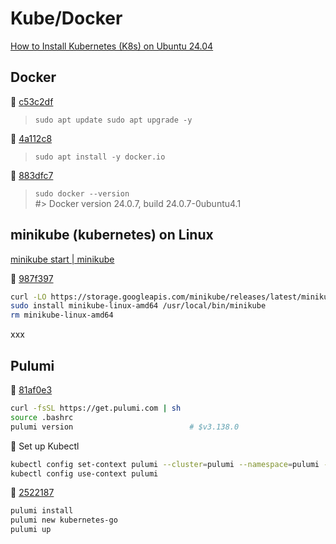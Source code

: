 # Kube/Docker

[How to Install Kubernetes (K8s) on Ubuntu 24.04](https://hostnextra.com/learn/tutorials/how-to-install-kubernetes-k8s-on-ubuntu)

## Docker 

🚢 [c53c2df](https://github.com/arafatm/learn.pulumi/commit/c53c2df) 
> `sudo apt update sudo apt upgrade -y`

🚢 [4a112c8](https://github.com/arafatm/learn.pulumi/commit/4a112c8)
> `sudo apt install -y docker.io`

🚢 [883dfc7](https://github.com/arafatm/learn.pulumi/commit/883dfc7)
> `sudo docker --version`  
> #> Docker version 24.0.7, build 24.0.7-0ubuntu4.1

## minikube (kubernetes) on Linux

[minikube start | minikube](https://minikube.sigs.k8s.io/docs/start/?arch=%2Flinux%2Fx86-64%2Fstable%2Fbinary+download#LoadBalancer)

🚢 [987f397](https://github.com/arafatm/learn.pulumi/commit/987f397) 
```bash
curl -LO https://storage.googleapis.com/minikube/releases/latest/minikube-linux-amd64
sudo install minikube-linux-amd64 /usr/local/bin/minikube 
rm minikube-linux-amd64
```

xxx

## Pulumi

🚢 [81af0e3](https://github.com/arafatm/learn.pulumi/commit/81af0e3) 
```bash
curl -fsSL https://get.pulumi.com | sh
source .bashrc
pulumi version                          # $v3.138.0
```

🚢 Set up Kubectl
```bash
kubectl config set-context pulumi --cluster=pulumi --namespace=pulumi --user=pulumi
kubectl config use-context pulumi
```

🚢 [2522187](https://github.com/arafatm/learn.pulumi/commit/2522187) 
```bash
pulumi install
pulumi new kubernetes-go
pulumi up
```



